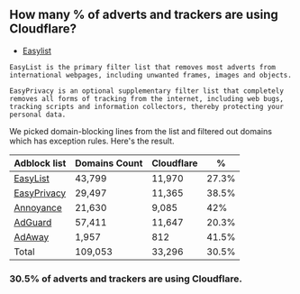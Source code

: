 ## How many % of adverts and trackers are using Cloudflare?


- [Easylist](https://web.archive.org/web/20210516110248/https://easylist.to/)
```
EasyList is the primary filter list that removes most adverts from international webpages, including unwanted frames, images and objects.

EasyPrivacy is an optional supplementary filter list that completely removes all forms of tracking from the internet, including web bugs, tracking scripts and information collectors, thereby protecting your personal data.
```


We picked domain-blocking lines from the list and filtered out domains which has exception rules.
Here's the result.


| Adblock list | Domains Count | Cloudflare | % |
| --- | --- | --- | --- |
| [EasyList](https://easylist.to/easylist/easylist.txt) | 43,799 | 11,970 | 27.3% |
| [EasyPrivacy](https://easylist.to/easylist/easyprivacy.txt) | 29,497 | 11,365 | 38.5% |
| [Annoyance](https://secure.fanboy.co.nz/fanboy-annoyance.txt) | 21,630 | 9,085 | 42% |
| [AdGuard](https://adguardteam.github.io/AdGuardSDNSFilter/Filters/filter.txt) | 57,411 | 11,647 | 20.3% |
| [AdAway](https://raw.githubusercontent.com/AdAway/adaway.github.io/master/hosts.txt) | 1,957 | 812 | 41.5% |
| Total | 109,053 | 33,296 | 30.5% |


### 30.5% of adverts and trackers are using Cloudflare.